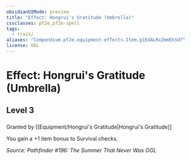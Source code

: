 ```yaml
---
obsidianUIMode: preview
title: "Effect: Hongrui's Gratitude (Umbrella)"
cssclasses: pf2e,pf2e-spell
tags:
  - trait/
aliases: "Compendium.pf2e.equipment-effects.Item.g1EdALRxZmmEkSd7"
license: OGL
---
```

# Effect: Hongrui's Gratitude (Umbrella)
## Level 3
### 






Granted by [[Equipment/Hongrui's Gratitude|Hongrui's Gratitude]]

You gain a +1 item bonus to Survival checks.

*Source: Pathfinder #196: The Summer That Never Was*
*OGL*